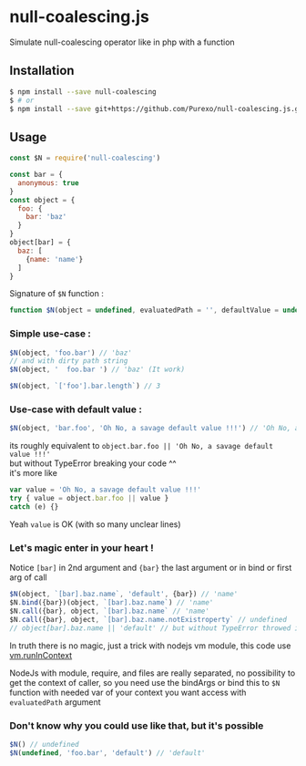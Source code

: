 # null-coalescing.js
Simulate null-coalescing operator like in php with a function

## Installation
```bash
$ npm install --save null-coalescing
$ # or
$ npm install --save git+https://github.com/Purexo/null-coalescing.js.git # if you don't want depend to npm-registery
```

## Usage
```js
const $N = require('null-coalescing')

const bar = {
  anonymous: true
}
const object = {
  foo: {
    bar: 'baz'
  }
}
object[bar] = {
  baz: [
    {name: 'name'}
  ]
}
```

Signature of `$N` function :

```js
function $N(object = undefined, evaluatedPath = '', defaultValue = undefined, bind = undefined) {}
```

### Simple use-case :

```js
$N(object, 'foo.bar') // 'baz'
// and with dirty path string
$N(object, '  foo.bar ') // 'baz' (It work)

$N(object, `['foo'].bar.length`) // 3
```

### Use-case with default value :

```js
$N(object, 'bar.foo', 'Oh No, a savage default value !!!') // 'Oh No, a savage default value !!!'
```

its roughly equivalent to `object.bar.foo || 'Oh No, a savage default value !!!'`    
but without TypeError breaking your code ^^    
it's more like

```js
var value = 'Oh No, a savage default value !!!'
try { value = object.bar.foo || value }
catch (e) {}
```

Yeah `value` is OK (with so many unclear lines)

### Let's magic enter in your heart !
Notice `[bar]` in 2nd argument and `{bar}` the last argument or in bind or first arg of call

```js
$N(object, `[bar].baz.name`, 'default', {bar}) // 'name'
$N.bind({bar})(object, `[bar].baz.name`) // 'name'
$N.call({bar}, object, `[bar].baz.name` // 'name'
$N.call({bar}, object, `[bar].baz.name.notExistroperty` // undefined
// object[bar].baz.name || 'default' // but without TypeError throwed in your face <3
```

In truth there is no magic, just a trick with nodejs vm module, this code use [vm.runInContext](https://nodejs.org/api/vm.html#vm_vm_runincontext_code_contextifiedsandbox_options) 

NodeJs with module, require, and files are really separated, no possibility to get the context of caller, so you need use the bindArgs
or bind this to `$N` function with needed var of your context you want access with `evaluatedPath` argument

### Don't know why you could use like that, but it's possible

```js
$N() // undefined
$N(undefined, 'foo.bar', 'default') // 'default'
```